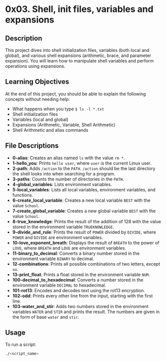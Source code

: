 # 0x03. Shell, init files, variables and expansions

## Description
This project dives into shell initialization files, variables (both local and global), and various shell expansions (arithmetic, brace, and parameter expansion). You will learn how to manipulate shell variables and perform operations using expansions.

## Learning Objectives
At the end of this project, you should be able to explain the following concepts without needing help:
- What happens when you type `$ ls -l *.txt`
- Shell initialization files
- Variables (local and global)
- Expansions (Arithmetic, Variable, Shell Arithmetic)
- Shell Arithmetic and alias commands

## File Descriptions
- **0-alias**: Creates an alias named `ls` with the value `rm *`.
- **1-hello_you**: Prints `hello user`, where `user` is the current Linux user.
- **2-path**: Adds `/action` to the `PATH`. `/action` should be the last directory the shell looks into when searching for a program.
- **3-paths**: Counts the number of directories in the `PATH`.
- **4-global_variables**: Lists environment variables.
- **5-local_variables**: Lists all local variables, environment variables, and functions.
- **6-create_local_variable**: Creates a new local variable `BEST` with the value `School`.
- **7-create_global_variable**: Creates a new global variable `BEST` with the value `School`.
- **8-true_knowledge**: Prints the result of the addition of 128 with the value stored in the environment variable `TRUEKNOWLEDGE`.
- **9-divide_and_rule**: Prints the result of `POWER` divided by `DIVIDE`, where `POWER` and `DIVIDE` are environment variables.
- **10-love_exponent_breath**: Displays the result of `BREATH` to the power of `LOVE`, where `BREATH` and `LOVE` are environment variables.
- **11-binary_to_decimal**: Converts a binary number stored in the environment variable `BINARY` to decimal.
- **12-combinations**: Prints all possible combinations of two letters, except `oo`.
- **13-print_float**: Prints a float stored in the environment variable `NUM`.
- **100-decimal_to_hexadecimal**: Converts a number stored in the environment variable `DECIMAL` to hexadecimal.
- **101-rot13**: Encodes and decodes text using the rot13 encryption.
- **102-odd**: Prints every other line from the input, starting with the first line.
- **103-water_and_stir**: Adds two numbers stored in the environment variables `WATER` and `STIR` and prints the result. The numbers are given in the form of base `water` and `stir`.

## Usage
To run a script:
```bash
./<script_name>

